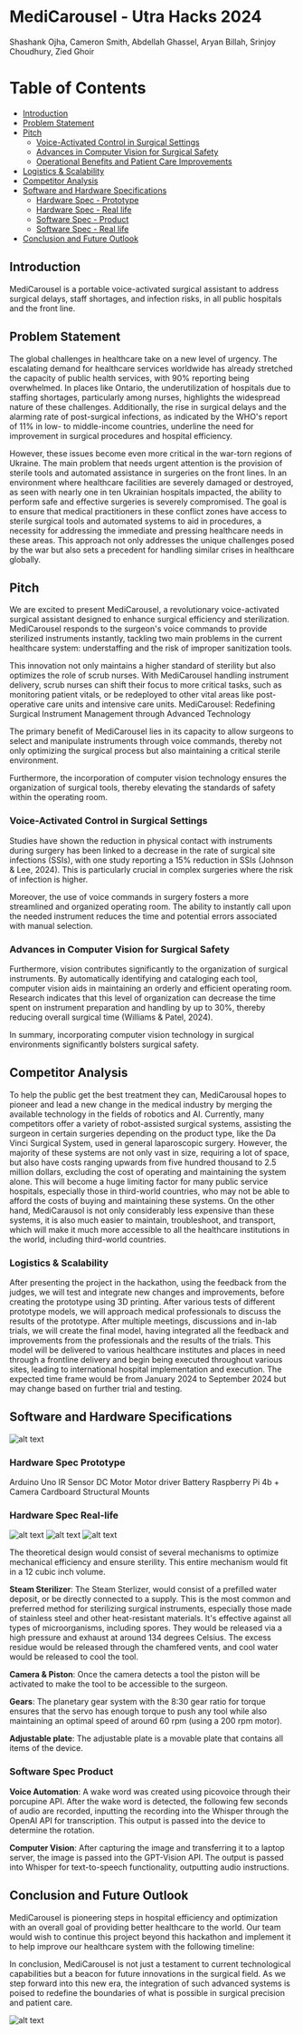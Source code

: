 # MediCarousel  - Utra Hacks 2024 
Shashank Ojha, Cameron Smith, Abdellah Ghassel, Aryan Billah, Srinjoy Choudhury, Zied Ghoir

# Table of Contents
- [Introduction](#introduction)
- [Problem Statement](#problem-statement)
- [Pitch](#pitch)
  - [Voice-Activated Control in Surgical Settings](#voice-activated-control-in-surgical-settings)
  - [Advances in Computer Vision for Surgical Safety](#advances-in-computer-vision-for-surgical-safety)
  - [Operational Benefits and Patient Care Improvements](#operational-benefits-and-patient-care-improvements)
- [Logistics & Scalability](#logistics--scalability)
- [Competitor Analysis](#competitor-analysis)
- [Software and Hardware Specifications](#software-and-hardware-specifications)
  - [Hardware Spec - Prototype](#hardware-spec---prototype)
  - [Hardware Spec - Real life](#hardware-spec---real-life)
  - [Software Spec - Product](#software-spec---product)
  - [Software Spec - Real life](#software-spec---real-life)
- [Conclusion and Future Outlook](#conclusion-and-future-outlook)

## Introduction
MediCarousel is a portable voice-activated surgical assistant to address surgical delays, staff shortages, and infection risks, in all public hospitals and the front line.

## Problem Statement

The global challenges in healthcare take on a new level of urgency. The escalating demand for healthcare services worldwide has already stretched the capacity of public health services, with 90% reporting being overwhelmed. In places like Ontario, the underutilization of hospitals due to staffing shortages, particularly among nurses, highlights the widespread nature of these challenges. Additionally, the rise in surgical delays and the alarming rate of post-surgical infections, as indicated by the WHO's report of 11% in low- to middle-income countries, underline the need for improvement in surgical procedures and hospital efficiency.

However, these issues become even more critical in the war-torn regions of Ukraine. The main problem that needs urgent attention is the provision of sterile tools and automated assistance in surgeries on the front lines. In an environment where healthcare facilities are severely damaged or destroyed, as seen with nearly one in ten Ukrainian hospitals impacted, the ability to perform safe and effective surgeries is severely compromised. The goal is to ensure that medical practitioners in these conflict zones have access to sterile surgical tools and automated systems to aid in procedures, a necessity for addressing the immediate and pressing healthcare needs in these areas. This approach not only addresses the unique challenges posed by the war but also sets a precedent for handling similar crises in healthcare globally.

## Pitch
We are excited to present MediCarousel, a revolutionary voice-activated surgical assistant designed to enhance surgical efficiency and sterilization. MediCarousel responds to the surgeon's voice commands to provide sterilized instruments instantly, tackling two main problems in the current healthcare system: understaffing and the risk of improper sanitization tools. 

This innovation not only maintains a higher standard of sterility but also optimizes the role of scrub nurses. With MediCarousel handling instrument delivery, scrub nurses can shift their focus to more critical tasks, such as monitoring patient vitals, or be redeployed to other vital areas like post-operative care units and intensive care units.
MediCarousel: Redefining Surgical Instrument Management through Advanced Technology

The primary benefit of MediCarousel lies in its capacity to allow surgeons to select and manipulate instruments through voice commands, thereby not only optimizing the surgical process but also maintaining a critical sterile environment. 

Furthermore, the incorporation of computer vision technology ensures the organization of surgical tools, thereby elevating the standards of safety within the operating room. 

### Voice-Activated Control in Surgical Settings
Studies have shown the reduction in physical contact with instruments during surgery has been linked to a decrease in the rate of surgical site infections (SSIs), with one study reporting a 15% reduction in SSIs (Johnson & Lee, 2024). This is particularly crucial in complex surgeries where the risk of infection is higher.

Moreover, the use of voice commands in surgery fosters a more streamlined and organized operating room. The ability to instantly call upon the needed instrument reduces the time and potential errors associated with manual selection. 

### Advances in Computer Vision for Surgical Safety
Furthermore, vision contributes significantly to the organization of surgical instruments. By automatically identifying and cataloging each tool, computer vision aids in maintaining an orderly and efficient operating room. Research indicates that this level of organization can decrease the time spent on instrument preparation and handling by up to 30%, thereby reducing overall surgical time (Williams & Patel, 2024).

In summary, incorporating computer vision technology in surgical environments significantly bolsters surgical safety. 

## Competitor Analysis
To help the public get the best treatment they can, MediCarousal hopes to pioneer and lead a new change in the medical industry by merging the available technology in the fields of robotics and AI. Currently, many competitors offer a variety of robot-assisted surgical systems, assisting the surgeon in certain surgeries depending on the product type, like the Da Vinci Surgical System, used in general laparoscopic surgery. However, the majority of these systems are not only vast in size, requiring a lot of space, but also have costs ranging upwards from five hundred thousand to 2.5 million dollars, excluding the cost of operating and maintaining the system alone. This will become a huge limiting factor for many public service hospitals, especially those in third-world countries, who may not be able to afford the costs of buying and maintaining these systems. On the other hand, MediCarausol is not only considerably less expensive than these systems, it is also much easier to maintain, troubleshoot, and transport, which will make it much more accessible to all the healthcare institutions in the world, including third-world countries.

### Logistics & Scalability
After presenting the project in the hackathon, using the feedback from the judges, we will test and integrate new changes and improvements, before creating the prototype using 3D printing. After various tests of different prototype models, we will approach medical professionals to discuss the results of the prototype. After multiple meetings, discussions and in-lab trials, we will create the final model, having integrated all the feedback and improvements from the professionals and the results of the trials. This model will be delivered to various healthcare institutes and places in need through a frontline delivery and begin being executed throughout various sites, leading to international hospital implementation and execution. The expected time frame would be from January 2024 to September 2024 but may change based on further trial and testing.

## Software and Hardware Specifications
![alt text](https://github.com/aghassel/utrahacks/blob/main/images/Build.jpg?raw=True)

### Hardware Spec Prototype
Arduino Uno
IR Sensor
DC Motor
Motor driver
Battery
Raspberry Pi 4b + Camera
Cardboard Structural Mounts

### Hardware Spec Real-life
![alt text](https://github.com/aghassel/utrahacks/blob/main/images/CAD_1.png?raw=True)
![alt text](https://github.com/aghassel/utrahacks/blob/main/images/CAD_2.png?raw=True)
![alt text](https://github.com/aghassel/utrahacks/blob/main/images/CAD_3.png?raw=True)

The theoretical design would consist of several mechanisms to optimize mechanical efficiency and ensure sterility. This entire mechanism would fit in a 12 cubic inch volume.

**Steam Sterilizer**: 
The Steam Sterlizer, would consist of a prefilled water deposit, or be directly connected to a supply.  This is the most common and preferred method for sterilizing surgical instruments, especially those made of stainless steel and other heat-resistant materials. It's effective against all types of microorganisms, including spores. They would be released via a high pressure and exhaust at around 134 degrees Celsius. The excess residue would be released through the chamfered vents, and cool water would be released to cool the tool. 

**Camera & Piston**:
Once the camera detects a tool the piston will be activated to make the tool to be accessible to the surgeon.

**Gears**: 
The planetary gear system with the 8:30 gear ratio for torque ensures that the servo has enough torque to push any tool while also maintaining an optimal speed of around 60 rpm (using a 200 rpm motor).

**Adjustable plate**:
The adjustable plate is a movable plate that contains all items of the device. 

### Software Spec Product
**Voice Automation**:
A wake word was created using picovoice through their porcupine API. After the wake word is detected, the following few seconds of audio are recorded, inputting the recording into the Whisper through the OpenAI API for transcription. This output is passed into the device to determine the rotation.

**Computer Vision**:
After capturing the image and transferring it to a laptop server, the image is passed into the GPT-Vision API. The output is passed into Whisper for text-to-speech functionality, outputting audio instructions.


## Conclusion and Future Outlook
MediCarousel is pioneering steps in hospital efficiency and optimization with an overall goal of providing better healthcare to the world. Our team would wish to continue this project beyond this hackathon and implement it to help improve our healthcare system with the following timeline: 


 
In conclusion, MediCarousel is not just a testament to current technological capabilities but a beacon for future innovations in the surgical field. As we step forward into this new era, the integration of such advanced systems is poised to redefine the boundaries of what is possible in surgical precision and patient care.

![alt text](https://github.com/aghassel/utrahacks/blob/main/images/Timeline.png?raw=True)
